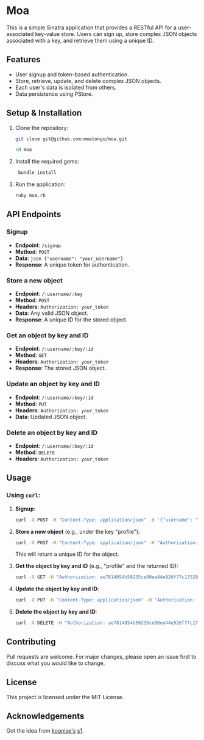 # Moa

This is a simple Sinatra application that provides a RESTful API for a user-associated key-value store. Users can sign up, store complex JSON objects associated with a key, and retrieve them using a unique ID.

## Features

- User signup and token-based authentication.
- Store, retrieve, update, and delete complex JSON objects.
- Each user's data is isolated from others.
- Data persistence using PStore.

## Setup & Installation

1. Clone the repository:

   ```bash
   git clone git@github.com:mmatongo/moa.git
   ```

   ```bash
   cd moa
   ```

2. Install the required gems:

   ```bash
    bundle install
   ```

3. Run the application:

   ```bash
   ruby moa.rb
   ```

## API Endpoints

### Signup

- **Endpoint**: `/signup`
- **Method**: `POST`
- **Data**: `json {"username": "your_username"}`
- **Response**: A unique token for authentication.

### Store a new object

- **Endpoint**: `/:username/:key`
- **Method**: `POST`
- **Headers**: `Authorization: your_token`
- **Data**: Any valid JSON object.
- **Response**: A unique ID for the stored object.

### Get an object by key and ID

- **Endpoint**: `/:username/:key/:id`
- **Method**: `GET`
- **Headers**: `Authorization: your_token`
- **Response**: The stored JSON object.

### Update an object by key and ID

- **Endpoint**: `/:username/:key/:id`
- **Method**: `PUT`
- **Headers**: `Authorization: your_token`
- **Data**: Updated JSON object.

### Delete an object by key and ID

- **Endpoint**: `/:username/:key/:id`
- **Method**: `DELETE`
- **Headers**: `Authorization: your_token`

## Usage

### Using `curl`:

1. **Signup**:
   ```bash
   curl -X POST -H "Content-Type: application/json" -d '{"username": "mmatongo"}' http://127.0.0.1:4567/signup
   ```

2. **Store a new object** (e.g., under the key "profile"):
   ```bash
   curl -X POST -H "Content-Type: application/json" -H "Authorization: ae7814054b59235ce80ee44e926f77c175291186c5f5d7472e" -d '{"name": "John", "age": 30, "city": "New York"}' http://127.0.0.1:4567/mmatongo/profile
   ```

   This will return a unique ID for the object.

3. **Get the object by key and ID** (e.g., "profile" and the returned ID):
   ```bash
   curl -X GET -H "Authorization: ae7814054b59235ce80ee44e926f77c175291186c5f5d7472e" http://127.0.0.1:4567/mmatongo/profile/unique_id
   ```

4. **Update the object by key and ID**:
   ```bash
   curl -X PUT -H "Content-Type: application/json" -H "Authorization: ae7814054b59235ce80ee44e926f77c175291186c5f5d7472e" -d '{"name": "Jane", "age": 25, "city": "Los Angeles"}' http://127.0.0.1:4567/mmatongo/profile/unique_id
   ```

5. **Delete the object by key and ID**:
   ```bash
   curl -X DELETE -H "Authorization: ae7814054b59235ce80ee44e926f77c175291186c5f5d7472e" http://127.0.0.1:4567/mmatongo/profile/unique_id
   ```

## Contributing

Pull requests are welcome. For major changes, please open an issue first to discuss what you would like to change.

## License

This project is licensed under the MIT License.

## Acknowledgements
Got the idea from [kognise's](github.com/kognise) [s1](https://github.com/kognise/s1).
